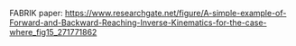 FABRIK paper: https://www.researchgate.net/figure/A-simple-example-of-Forward-and-Backward-Reaching-Inverse-Kinematics-for-the-case-where_fig15_271771862
